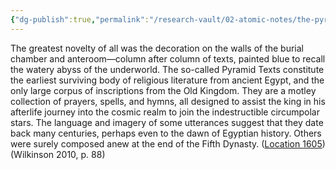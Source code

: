 ```yaml
---
{"dg-publish":true,"permalink":"/research-vault/02-atomic-notes/the-pyramid-texts-and-the-egyptian-underworld/"}
---
```


The greatest novelty of all was the decoration on the walls of the burial chamber and anteroom—column after column of texts, painted blue to recall the watery abyss of the underworld. The so-called Pyramid Texts constitute the earliest surviving body of religious literature from ancient Egypt, and the only large corpus of inscriptions from the Old Kingdom. They are a motley collection of prayers, spells, and hymns, all designed to assist the king in his afterlife journey into the cosmic realm to join the indestructible circumpolar stars. The language and imagery of some utterances suggest that they date back many centuries, perhaps even to the dawn of Egyptian history. Others were surely composed anew at the end of the Fifth Dynasty. ([Location 1605](https://readwise.io/to_kindle?action=open&asin=B004FGMZAI&location=1605))(Wilkinson 2010, p. 88)